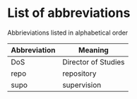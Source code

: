 # List of abbreviations

Abbrieviations listed in alphabetical order

<!-- The alphabet, for reference
abcdefg
hijklmn
opqrst
uvwxyz
-->

| Abbreviation | Meaning |
|--------------|---------|
| DoS | Director of Studies |
| repo | repository |
| supo | supervision |
